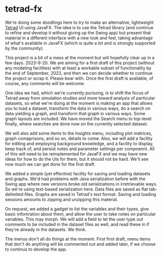 # tetrad-fx

We're doing some doodlings here to try to make an alternative, 
lightweight [Tetrad](https://github.com/cmu-phil/tetrad) UI using JavaFX. 
The idea is to use the Tetrad library (and continue to refine and 
develop it without giving up the Swing app) but present that material 
in a different interface with a new look and feel, taking advantage 
of what's available in JavaFX (which is quite a lot and is 
strongly supported by the community).

This project is a bit of a mess at the moment but will hopefully 
clear up in a few days. 2023-9-20. We are aiming for a first 
draft of this project (without any modeling facilities) with 
at least a workable subset of functionality by the end of 
September, 2023, and then we can decide whether to continue the project
or scrap it. Please bear with. Once the first draft is
available, of course, any comments will be welcome.

One idea we had, which we're currently pursuing, is to shift the focus of
Tetrad away from simulation studies and more toward analysis of particular datasets,
so what we're doing at the moment is making an app that allows you to load a dataset,
transform the data in various ways, do a search on data yielding a graph, and transform 
that graph in various ways. Some graph layouts are included. We have moved the
Search menu to top-level finally, where searches are done now on the currently
selected dataset. 

We will also add some items to the Insights menu, including plot matrices, 
graph comaprisons, and so on, details to come. Also, we will add a facility for 
editing and employing background knowledge, and a facility to display, keep track 
of, and persist notes and parameter settings per compoennt. All of this will
need to be reimplemented for JavaFX and we may have new ideas for how to do
the UIs for them, but it should not be hard. We'll see now much we can get done
for the first draft.

We added a simple (yet effective) facility for saving and loading 
datasets and graphs. We'd had problems with Java serialization before
with the Swing app where new versions broke old serialziations in
irretrievable ways. So we're using text-based serialization here.
Data files are saved as flat tab-delimited files. Graphs are saved
in Tetrad's text format. Saving and loading sessions amounts to
zipping and unzipping this material.

On request, we added a gadget to list the variables and their types,
give basic infomration about them, and allow the user to take notes 
on particular variables. This may morph. We will add a field to let
the user type out comments to be included in the dataset files as well,
and read these in if they're already in the datasets. We think.

The menus don't all do things at the moment. First first draft,
menu items that don't do anything will be commented out and added
later, if we choose to continus to develop the app.


